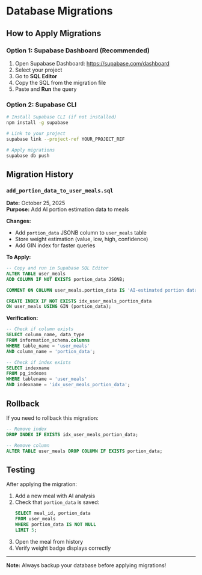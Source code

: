 # Database Migrations

## How to Apply Migrations

### Option 1: Supabase Dashboard (Recommended)

1. Open Supabase Dashboard: https://supabase.com/dashboard
2. Select your project
3. Go to **SQL Editor**
4. Copy the SQL from the migration file
5. Paste and **Run** the query

### Option 2: Supabase CLI

```bash
# Install Supabase CLI (if not installed)
npm install -g supabase

# Link to your project
supabase link --project-ref YOUR_PROJECT_REF

# Apply migrations
supabase db push
```

## Migration History

### `add_portion_data_to_user_meals.sql`

**Date:** October 25, 2025  
**Purpose:** Add AI portion estimation data to meals

**Changes:**
- Add `portion_data` JSONB column to `user_meals` table
- Store weight estimation (value, low, high, confidence)
- Add GIN index for faster queries

**To Apply:**

```sql
-- Copy and run in Supabase SQL Editor
ALTER TABLE user_meals 
ADD COLUMN IF NOT EXISTS portion_data JSONB;

COMMENT ON COLUMN user_meals.portion_data IS 'AI-estimated portion data including mass_g (value, low, high, confidence) and method';

CREATE INDEX IF NOT EXISTS idx_user_meals_portion_data 
ON user_meals USING GIN (portion_data);
```

**Verification:**

```sql
-- Check if column exists
SELECT column_name, data_type 
FROM information_schema.columns 
WHERE table_name = 'user_meals' 
AND column_name = 'portion_data';

-- Check if index exists
SELECT indexname 
FROM pg_indexes 
WHERE tablename = 'user_meals' 
AND indexname = 'idx_user_meals_portion_data';
```

## Rollback

If you need to rollback this migration:

```sql
-- Remove index
DROP INDEX IF EXISTS idx_user_meals_portion_data;

-- Remove column
ALTER TABLE user_meals DROP COLUMN IF EXISTS portion_data;
```

## Testing

After applying the migration:

1. Add a new meal with AI analysis
2. Check that `portion_data` is saved:
   ```sql
   SELECT meal_id, portion_data 
   FROM user_meals 
   WHERE portion_data IS NOT NULL 
   LIMIT 5;
   ```
3. Open the meal from history
4. Verify weight badge displays correctly

---

**Note:** Always backup your database before applying migrations!
